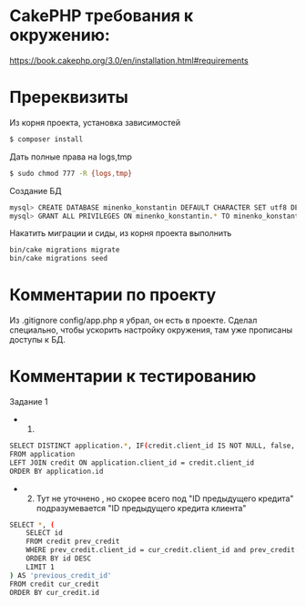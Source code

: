 # CakePHP требования к окружению:

https://book.cakephp.org/3.0/en/installation.html#requirements

# Пререквизиты

Из корня проекта, установка зависимостей
```sh
$ composer install
```
Дать полные права на logs,tmp
```sh
$ sudo chmod 777 -R {logs,tmp}
```
Создание БД
```sh
mysql> CREATE DATABASE minenko_konstantin DEFAULT CHARACTER SET utf8 DEFAULT COLLATE utf8_general_ci;
mysql> GRANT ALL PRIVILEGES ON minenko_konstantin.* TO minenko_konstantin@localhost IDENTIFIED BY 'minenko_konstantin';
```
Накатить миграции и сиды, из корня проекта выполнить
```sh
bin/cake migrations migrate
bin/cake migrations seed
```

# Комментарии по проекту
Из .gitignore config/app.php я убрал, он есть в проекте. Сделал специально, чтобы ускорить настройку окружения, там уже прописаны доступы к БД.

# Комментарии к тестированию

Задание 1
- 1)
```sh
SELECT DISTINCT application.*, IF(credit.client_id IS NOT NULL, false, true) AS 'new_client'
FROM application
LEFT JOIN credit ON application.client_id = credit.client_id
ORDER BY application.id
```
- 2) Тут не уточнено , но скорее всего под "ID предыдущего кредита" подразумевается "ID предыдущего кредита клиента"
```sh
SELECT *, (
    SELECT id
    FROM credit prev_credit
    WHERE prev_credit.client_id = cur_credit.client_id and prev_credit.id < cur_credit.id
    ORDER BY id DESC
    LIMIT 1
) AS 'previous_credit_id'
FROM credit cur_credit
ORDER BY cur_credit.id
```
